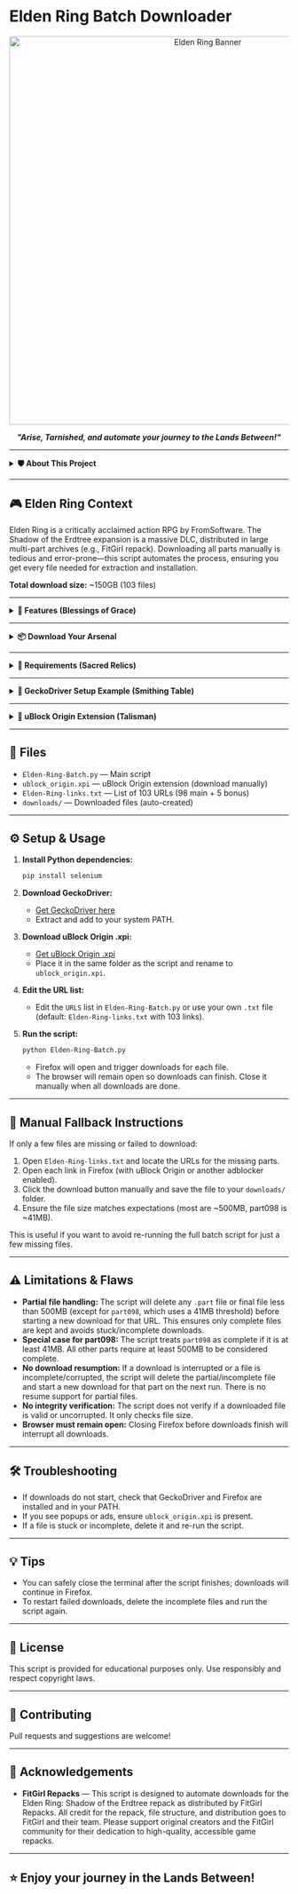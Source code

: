 # Elden Ring Batch Downloader

<p align="center">
  <img src="https://cdn.cloudflare.steamstatic.com/steam/apps/1245620/header.jpg" alt="Elden Ring Banner" width="700" />
</p>

<p align="center">
  <b><i>"Arise, Tarnished, and automate your journey to the Lands Between!"</i></b>
</p>

---

<details>
<summary><strong>🛡️ About This Project</strong></summary>

Automate the download of all Elden Ring: Shadow of the Erdtree repack files (FitGirl release) with a single script! This tool uses Selenium and Firefox to batch-download every part from a curated list of URLs, handling popups and ads automatically with uBlock Origin. Perfect for fans who want a hands-off, reliable way to fetch all required files for installation.

</details>

---

## 🎮 Elden Ring Context

Elden Ring is a critically acclaimed action RPG by FromSoftware. The Shadow of the Erdtree expansion is a massive DLC, distributed in large multi-part archives (e.g., FitGirl repack). Downloading all parts manually is tedious and error-prone—this script automates the process, ensuring you get every file needed for extraction and installation.

**Total download size:** ~150GB (103 files)

---

<details>
<summary><strong>🚀 Features (Blessings of Grace)</strong></summary>

- ⚔️ Automated batch downloads from a list of URLs (103 files: 98 main parts + 5 bonus content)
- 🦾 Selenium + Firefox automation (headless or visible)
- 🛡️ uBlock Origin adblocker integration
- 🧙 Handles popups/overlays

</details>

---

<details>
<summary><strong>📦 Download Your Arsenal</strong></summary>

- [Download ZIP of this script and dependencies](https://github.com/briviamoon/Elden-Ring/archive/refs/heads/main.zip)
  - *(Replace with your actual repo if you upload it!)*

</details>

---

<details>
<summary><strong>📝 Requirements (Sacred Relics)</strong></summary>

- 🐍 Python 3.8+
- 🐲 [Selenium](https://pypi.org/project/selenium/)
- 🦎 [GeckoDriver](https://github.com/mozilla/geckodriver/releases) (see setup instructions below)
- 🦊 [Mozilla Firefox](https://www.mozilla.org/en-US/firefox/new/)
- 🧩 `ublock_origin.xpi` (uBlock Origin extension, already included in this folder—see notes below)

</details>

---

<details>
<summary><strong>🦎 GeckoDriver Setup Example (Smithing Table)</strong></summary>

1. Go to the [GeckoDriver releases page](https://github.com/mozilla/geckodriver/releases).
2. Download the version matching your OS (e.g., `geckodriver-v0.34.0-win64.zip` for Windows 64-bit).
3. Extract the ZIP file. You will get a file named `geckodriver.exe`.
4. **Add GeckoDriver to your PATH:**
   - Move `geckodriver.exe` to a folder already in your system PATH (e.g., `C:\Windows`), **or**
   - Add the folder containing `geckodriver.exe` to your PATH environment variable:
     - Press `Win + S`, search for "Environment Variables", and open it.
     - Edit the `Path` variable and add the folder path (e.g., `C:\tools\geckodriver`).
   - Open a new terminal and run `geckodriver --version` to confirm it works.

</details>

---

<details>
<summary><strong>🧩 uBlock Origin Extension (Talisman)</strong></summary>

- The required `ublock_origin.xpi` file is already included in this folder. **You do not need to download it again.**
- If you want to update uBlock Origin in the future:
  1. Download the latest `.xpi` from [here](https://addons.mozilla.org/firefox/downloads/latest/ublock-origin/latest.xpi).
  2. Replace the existing `ublock_origin.xpi` in this folder with the new one.
  3. **The file must be named exactly `ublock_origin.xpi` and placed in the same folder as the script.**

</details>

---

## 📂 Files

- `Elden-Ring-Batch.py` — Main script
- `ublock_origin.xpi` — uBlock Origin extension (download manually)
- `Elden-Ring-links.txt` — List of 103 URLs (98 main + 5 bonus)
- `downloads/` — Downloaded files (auto-created)

---

## ⚙️ Setup & Usage

1. **Install Python dependencies:**

   ```sh
   pip install selenium
   ```

2. **Download GeckoDriver:**
   - [Get GeckoDriver here](https://github.com/mozilla/geckodriver/releases)
   - Extract and add to your system PATH.

3. **Download uBlock Origin .xpi:**
   - [Get uBlock Origin .xpi](https://addons.mozilla.org/firefox/downloads/latest/ublock-origin/latest.xpi)
   - Place it in the same folder as the script and rename to `ublock_origin.xpi`.

4. **Edit the URL list:**
   - Edit the `URLS` list in `Elden-Ring-Batch.py` or use your own `.txt` file (default: `Elden-Ring-links.txt` with 103 links).

5. **Run the script:**

   ```sh
   python Elden-Ring-Batch.py
   ```
   - Firefox will open and trigger downloads for each file.
   - The browser will remain open so downloads can finish. Close it manually when all downloads are done.

---

## 🛑 Manual Fallback Instructions

If only a few files are missing or failed to download:

1. Open `Elden-Ring-links.txt` and locate the URLs for the missing parts.
2. Open each link in Firefox (with uBlock Origin or another adblocker enabled).
3. Click the download button manually and save the file to your `downloads/` folder.
4. Ensure the file size matches expectations (most are ~500MB, part098 is ~41MB).

This is useful if you want to avoid re-running the full batch script for just a few missing files.

---

## ⚠️ Limitations & Flaws

- **Partial file handling:** The script will delete any `.part` file or final file less than 500MB (except for `part098`, which uses a 41MB threshold) before starting a new download for that URL. This ensures only complete files are kept and avoids stuck/incomplete downloads.
- **Special case for part098:** The script treats `part098` as complete if it is at least 41MB. All other parts require at least 500MB to be considered complete.
- **No download resumption:** If a download is interrupted or a file is incomplete/corrupted, the script will delete the partial/incomplete file and start a new download for that part on the next run. There is no resume support for partial files.
- **No integrity verification:** The script does not verify if a downloaded file is valid or uncorrupted. It only checks file size.
- **Browser must remain open:** Closing Firefox before downloads finish will interrupt all downloads.

---

## 🛠 Troubleshooting

- If downloads do not start, check that GeckoDriver and Firefox are installed and in your PATH.
- If you see popups or ads, ensure `ublock_origin.xpi` is present.
- If a file is stuck or incomplete, delete it and re-run the script.

---

## 💡 Tips

- You can safely close the terminal after the script finishes; downloads will continue in Firefox.
- To restart failed downloads, delete the incomplete files and run the script again.

---

## 📜 License

This script is provided for educational purposes only. Use responsibly and respect copyright laws.

---

## 🤝 Contributing

Pull requests and suggestions are welcome!

---

## 🙏 Acknowledgements

- **FitGirl Repacks** — This script is designed to automate downloads for the Elden Ring: Shadow of the Erdtree repack as distributed by FitGirl Repacks. All credit for the repack, file structure, and distribution goes to FitGirl and their team. Please support original creators and the FitGirl community for their dedication to high-quality, accessible game repacks.

---

## ⭐️ Enjoy your journey in the Lands Between!
